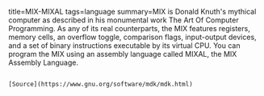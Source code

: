 title=MIX-MIXAL
tags=language
summary=MIX is Donald Knuth's mythical computer as described in his monumental work The Art Of Computer Programming. As any of its real counterparts, the MIX features registers, memory cells, an overflow toggle, comparison flags, input-output devices, and a set of binary instructions executable by its virtual CPU. You can program the MIX using an assembly language called MIXAL, the MIX Assembly Language. 
~~~~~~

[Source](https://www.gnu.org/software/mdk/mdk.html)

